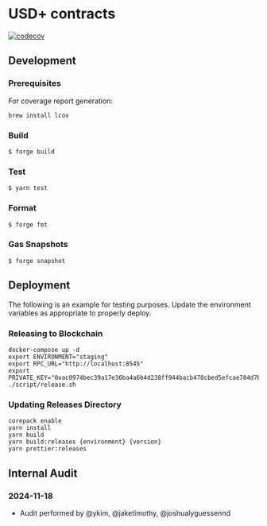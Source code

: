 USD+ contracts
================

[![codecov](https://codecov.io/gh/dinaricrypto/usdplus-contracts/graph/badge.svg?token=qlNTf7dlc2)](https://codecov.io/gh/dinaricrypto/usdplus-contracts)

## Development

### Prerequisites

For coverage report generation:
```shell
brew install lcov
```

### Build

```shell
$ forge build
```

### Test

```shell
$ yarn test
```

### Format

```shell
$ forge fmt
```

### Gas Snapshots

```shell
$ forge snapshot
```

## Deployment

The following is an example for testing purposes. Update the environment variables as appropriate to properly deploy.

### Releasing to Blockchain

```shell
docker-compose up -d
export ENVIRONMENT="staging"
export RPC_URL="http://localhost:8545"
export PRIVATE_KEY="0xac0974bec39a17e36ba4a6b4d238ff944bacb478cbed5efcae784d7bf4f2ff80"
./script/release.sh
```

### Updating Releases Directory
```shell
corepack enable
yarn install
yarn build
yarn build:releases {environment} {version}
yarn prettier:releases
```

## Internal Audit

### 2024-11-18

- Audit performed by @ykim, @jaketimothy, @joshualyguessennd
